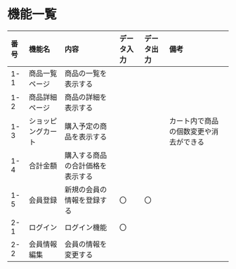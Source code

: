 # 機能一覧

|番号|機能名|内容|データ入力|データ出力|備考|
|:---|:---|:---|:---|:---|:---|
|1-1|商品一覧ページ|商品の一覧を表示する||||
|1-2|商品詳細ページ|商品の詳細を表示する||||
|1-3|ショッピングカート|購入予定の商品を表示する|||カート内で商品の個数変更や消去ができる|
|1-4|合計金額|購入する商品の合計価格を表示する||||
|1-5|会員登録|新規の会員の情報を登録する|〇|〇||
|2-1|ログイン|ログイン機能|〇|||
|2-2|会員情報編集|会員の情報を変更する
